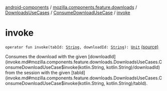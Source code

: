 [android-components](../../../index.md) / [mozilla.components.feature.downloads](../../index.md) / [DownloadsUseCases](../index.md) / [ConsumeDownloadUseCase](index.md) / [invoke](./invoke.md)

# invoke

`operator fun invoke(tabId: `[`String`](https://kotlinlang.org/api/latest/jvm/stdlib/kotlin/-string/index.html)`, downloadId: `[`String`](https://kotlinlang.org/api/latest/jvm/stdlib/kotlin/-string/index.html)`): `[`Unit`](https://kotlinlang.org/api/latest/jvm/stdlib/kotlin/-unit/index.html) [(source)](https://github.com/mozilla-mobile/android-components/blob/master/components/feature/downloads/src/main/java/mozilla/components/feature/downloads/DownloadsUseCases.kt#L26)

Consumes the download with the given [downloadId](invoke.md#mozilla.components.feature.downloads.DownloadsUseCases.ConsumeDownloadUseCase$invoke(kotlin.String, kotlin.String)/downloadId) from the session with the given
[tabId](invoke.md#mozilla.components.feature.downloads.DownloadsUseCases.ConsumeDownloadUseCase$invoke(kotlin.String, kotlin.String)/tabId).

